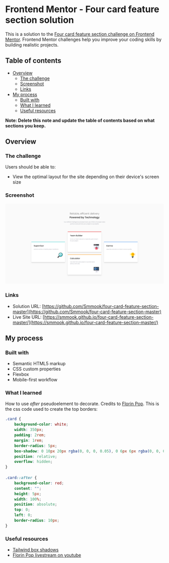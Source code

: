 # Frontend Mentor - Four card feature section solution

This is a solution to the [Four card feature section challenge on Frontend Mentor](https://www.frontendmentor.io/challenges/four-card-feature-section-weK1eFYK). Frontend Mentor challenges help you improve your coding skills by building realistic projects. 

## Table of contents

- [Overview](#overview)
  - [The challenge](#the-challenge)
  - [Screenshot](#screenshot)
  - [Links](#links)
- [My process](#my-process)
  - [Built with](#built-with)
  - [What I learned](#what-i-learned)
  - [Useful resources](#useful-resources)

**Note: Delete this note and update the table of contents based on what sections you keep.**

## Overview

### The challenge

Users should be able to:

- View the optimal layout for the site depending on their device's screen size

### Screenshot

![](./images/Screenshot.jpg)

### Links

- Solution URL: [https://github.com/Smmook/four-card-feature-section-master](https://github.com/Smmook/four-card-feature-section-master)
- Live Site URL: [https://smmook.github.io/four-card-feature-section-master/](https://smmook.github.io/four-card-feature-section-master/)

## My process

### Built with

- Semantic HTML5 markup
- CSS custom properties
- Flexbox
- Mobile-first workflow

### What I learned

How to use *after* pseudoelement to decorate. Credits to [Florin Pop](https://youtu.be/PcSUEo0P0GU).
This is the css code used to create the top borders:

```css
.card {
    background-color: white;
    width: 350px;
    padding: 2rem;
    margin: 1rem;
    border-radius: 5px;
    box-shadow: 0 10px 20px rgba(0, 0, 0, 0.05), 0 6px 6px rgba(0, 0, 0, 0.1);
    position: relative;
    overflow: hidden;
}

.card::after {
    background-color: red;
    content: "";
    height: 5px;
    width: 100%;
    position: absolute;
    top: 0;
    left: 0;
    border-radius: 10px;
}
```

### Useful resources

- [Tailwind box shadows](https://tailwindcss.com/docs/box-shadow)
- [Florin Pop livestream on youtube](https://youtu.be/PcSUEo0P0GU)